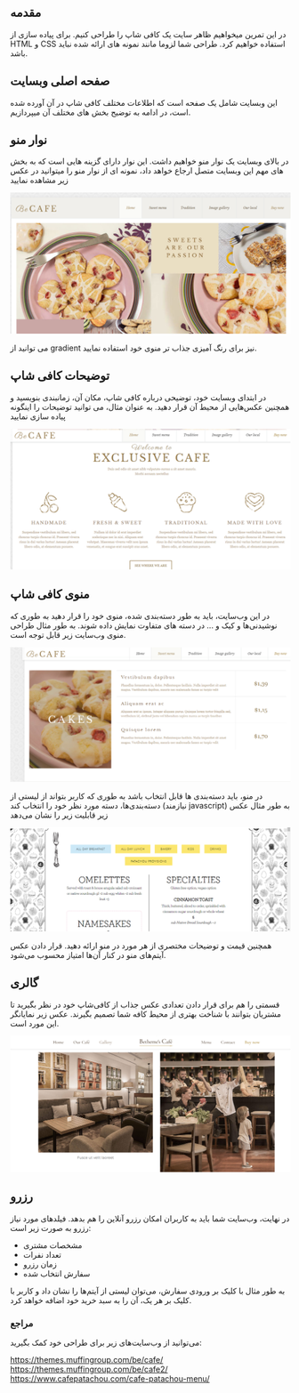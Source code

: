 ## مقدمه

در این تمرین میخواهیم ظاهر سایت یک کافی شاپ را طراحی کنیم. برای پیاده سازی از HTML و CSS استفاده خواهیم کرد. طراحی شما لزوما مانند نمونه های ارائه شده نباید باشد.

## صفحه اصلی وبسایت

این وبسایت شامل یک صفحه است که اطلاعات مختلف کافی شاپ در آن آورده شده است، در ادامه به توضیح بخش های مختلف آن میپردازیم.

## نوار منو

در بالای وبسایت یک نوار منو خواهیم داشت. این نوار دارای گزینه هایی است که به بخش های مهم این وبسایت متصل ارجاع خواهد داد، نمونه ای از نوار منو را میتوانید در عکس زیر مشاهده نمایید

![nav-menu-example](nav-menu.png)

می توانید از gradient نیز برای رنگ آمیزی جذاب تر منوی خود استفاده نمایید.

## توضیحات کافی شاپ

در ابتدای وبسایت خود، توضیحی درباره کافی شاپ، مکان آن، زمانبندی بنویسید و همچنین عکس‌هایی از محیط آن قرار دهید.
به عنوان مثال، می توانید توضیحات را اینگونه پیاده سازی نمایید

![about-example](about.png)

## منوی کافی شاپ

در این وب‌سایت، باید به طور دسته‌بندی شده، منوی خود را قرار دهید به طوری که نوشیدنی‌ها و کیک و ... در دسته های متفاوت نمایش داده شوند.
به طور مثال طراحی منوی وب‌سایت زیر قابل توجه است.

![menu-example](menu.png)

در منو، باید دسته‌بندی ها قابل انتخاب باشد به طوری که کاربر بتواند از لیستی از دسته‌بندی‌ها، دسته مورد نظر خود را انتخاب کند (نیازمند javascript)
به طور مثال عکس زیر قابلیت زیر را نشان می‌دهد

![menu-option-example](menu-option.png)

همچنین قیمت و توضیحات مختصری از هر مورد در منو ارائه دهید.
قرار دادن عکس آیتم‌های منو در کنار آن‌ها امتیاز محسوب می‌شود.

## گالری

قسمتی را هم برای قرار دادن تعدادی عکس جذاب از کافی‌شاپ خود در نظر بگیرید تا مشتریان بتوانند با شناخت بهتری از محیط کافه شما تصمیم بگیرند.
عکس زیر نمایانگر این مورد است.

![environment-example](environment.png)

## رزرو

در نهایت، وب‌سایت شما باید به کاربران امکان رزرو آنلاین را هم بدهد. فیلدهای مورد نیاز رزرو به صورت زیر است:

* مشخصات مشتری
* تعداد نفرات
* زمان رزرو
* سفارش انتخاب شده

به طور مثال با کلیک بر ورودی سفارش، می‌توان لیستی از آیتم‌ها را نشان داد و کاربر با کلیک بر هر یک، آن را به سبد خرید خود اضافه خواهد کرد.

### مراجع

می‌توانید از وب‌سایت‌های زیر برای طراحی خود کمک بگیرید:

https://themes.muffingroup.com/be/cafe/ \
https://themes.muffingroup.com/be/cafe2/ \
https://www.cafepatachou.com/cafe-patachou-menu/